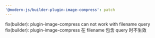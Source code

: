 ```yaml
---
'@modern-js/builder-plugin-image-compress': patch
---
```


fix(builder): plugin-image-compress can not work with filename query
fix(builder): plugin-image-compress 在 filename 包含 query 时不生效
